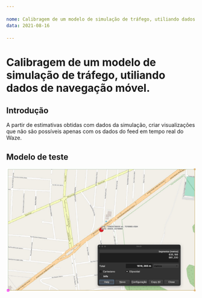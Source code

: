 ```yaml
---

nome: Calibragem de um modelo de simulação de tráfego, utiliando dados de navegação móvel.
data: 2021-08-16

---
```


# Calibragem de um modelo de simulação de tráfego, utiliando dados de navegação móvel.

## Introdução

A partir de estimativas obtidas com dados da simulação, criar visualizações que não são possíveis apenas com os dados do feed em tempo real do Waze.

## Modelo de teste

![fundo_qgis_osm](imgs\testeQGIS_base.png)

